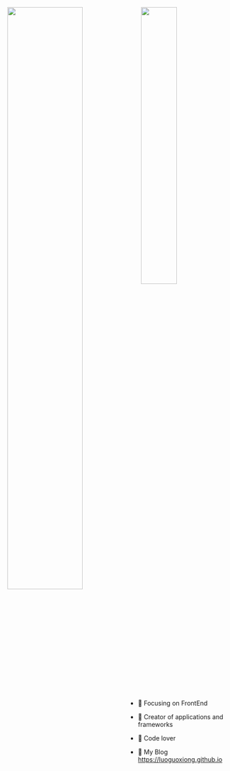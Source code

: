 

<img align="left" width="58%" src="https://github-readme-stats.vercel.app/api?username=luoguoxiong&show_icons=true&icon_color=CE1D2D&text_color=718096&bg_color=ffffff&hide_title=false" /><img align="right" width="40%" src="https://github-readme-stats.vercel.app/api/top-langs/?username=luoguoxiong&langs_count=5" />











<br>

<br>

<br>

<br>

<br>

- :orange_book: Focusing on FrontEnd

- :hammer: Creator of applications and frameworks

- :meat_on_bone: Code lover

- :book: My Blog  https://luoguoxiong.github.io

  

